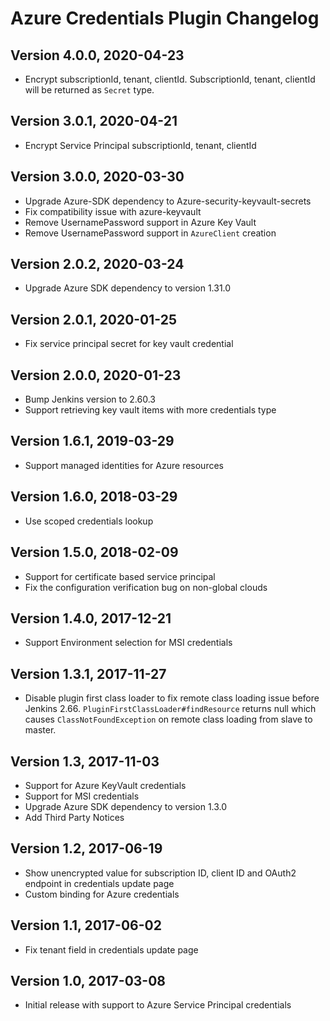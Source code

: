 # Azure Credentials Plugin Changelog

## Version 4.0.0, 2020-04-23
* Encrypt subscriptionId, tenant, clientId. SubscriptionId, tenant, clientId will be returned as ```Secret``` type.

## Version 3.0.1, 2020-04-21
* Encrypt Service Principal subscriptionId, tenant, clientId 

## Version 3.0.0, 2020-03-30
* Upgrade Azure-SDK dependency to Azure-security-keyvault-secrets
* Fix compatibility issue with azure-keyvault
* Remove UsernamePassword support in Azure Key Vault
* Remove UsernamePassword support in ```AzureClient``` creation

## Version 2.0.2, 2020-03-24
* Upgrade Azure SDK dependency to version 1.31.0

## Version 2.0.1, 2020-01-25
* Fix service principal secret for key vault credential

## Version 2.0.0, 2020-01-23
* Bump Jenkins version to 2.60.3
* Support retrieving key vault items with more credentials type

## Version 1.6.1, 2019-03-29
* Support managed identities for Azure resources

## Version 1.6.0, 2018-03-29
* Use scoped credentials lookup

## Version 1.5.0, 2018-02-09
* Support for certificate based service principal
* Fix the configuration verification bug on non-global clouds

## Version 1.4.0, 2017-12-21
* Support Environment selection for MSI credentials

## Version 1.3.1, 2017-11-27
* Disable plugin first class loader to fix remote class loading issue before Jenkins 2.66.
   `PluginFirstClassLoader#findResource` returns null which causes `ClassNotFoundException` on remote class loading from slave to master.

## Version 1.3, 2017-11-03
* Support for Azure KeyVault credentials
* Support for MSI credentials
* Upgrade Azure SDK dependency to version 1.3.0
* Add Third Party Notices

## Version 1.2, 2017-06-19
* Show unencrypted value for subscription ID, client ID and OAuth2 endpoint in credentials update page
* Custom binding for Azure credentials

## Version 1.1, 2017-06-02
* Fix tenant field in credentials update page

## Version 1.0, 2017-03-08
* Initial release with support to Azure Service Principal credentials
